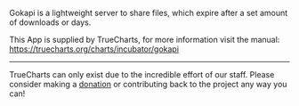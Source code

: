 Gokapi is a lightweight server to share files, which expire after a set amount of downloads or days.

This App is supplied by TrueCharts, for more information visit the manual: https://truecharts.org/charts/incubator/gokapi

---

TrueCharts can only exist due to the incredible effort of our staff.
Please consider making a [donation](https://truecharts.org/docs/about/sponsor) or contributing back to the project any way you can!
